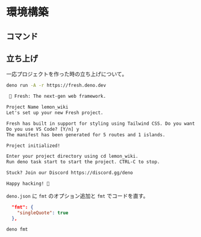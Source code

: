 # 環境構築

## コマンド

## 立ち上げ

一応プロジェクトを作った時の立ち上げについて。

```sh
deno run -A -r https://fresh.deno.dev
```

```txt
 🍋 Fresh: The next-gen web framework. 

Project Name lemon_wiki
Let's set up your new Fresh project.

Fresh has built in support for styling using Tailwind CSS. Do you want to use this? [Y/n] n
Do you use VS Code? [Y/n] y
The manifest has been generated for 5 routes and 1 islands.

Project initialized!

Enter your project directory using cd lemon_wiki.
Run deno task start to start the project. CTRL-C to stop.

Stuck? Join our Discord https://discord.gg/deno

Happy hacking! 🦕
```

`deno.json` に `fmt` のオプション追加と `fmt` でコードを直す。

```json
  "fmt": {
    "singleQuote": true
  },
```

```sh
deno fmt
```
